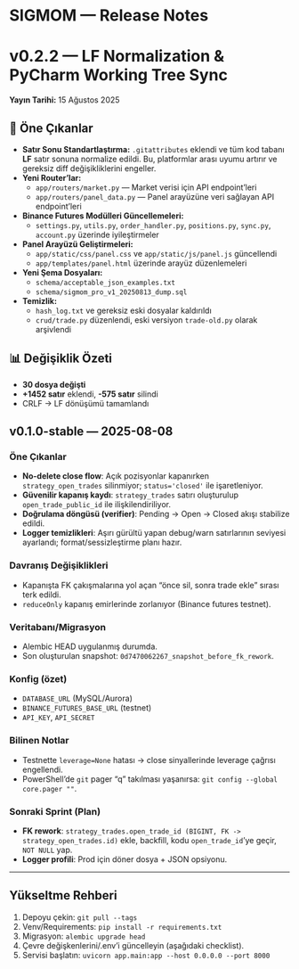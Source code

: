 # SIGMOM — Release Notes

# v0.2.2 — LF Normalization & PyCharm Working Tree Sync
**Yayın Tarihi:** 15 Ağustos 2025

## 🚀 Öne Çıkanlar
- **Satır Sonu Standartlaştırma:**
  `.gitattributes` eklendi ve tüm kod tabanı **LF** satır sonuna normalize edildi.
  Bu, platformlar arası uyumu artırır ve gereksiz diff değişikliklerini engeller.
- **Yeni Router’lar:**
  - `app/routers/market.py` — Market verisi için API endpoint’leri
  - `app/routers/panel_data.py` — Panel arayüzüne veri sağlayan API endpoint’leri
- **Binance Futures Modülleri Güncellemeleri:**
  - `settings.py`, `utils.py`, `order_handler.py`, `positions.py`, `sync.py`, `account.py` üzerinde iyileştirmeler
- **Panel Arayüzü Geliştirmeleri:**
  - `app/static/css/panel.css` ve `app/static/js/panel.js` güncellendi
  - `app/templates/panel.html` üzerinde arayüz düzenlemeleri
- **Yeni Şema Dosyaları:**
  - `schema/acceptable_json_examples.txt`
  - `schema/sigmom_pro_v1_20250813_dump.sql`
- **Temizlik:**
  - `hash_log.txt` ve gereksiz eski dosyalar kaldırıldı
  - `crud/trade.py` düzenlendi, eski versiyon `trade-old.py` olarak arşivlendi

## 📊 Değişiklik Özeti
- **30 dosya değişti**
- **+1452 satır** eklendi, **-575 satır** silindi
- CRLF → LF dönüşümü tamamlandı


## v0.1.0-stable — 2025-08-08

### Öne Çıkanlar
- **No-delete close flow**: Açık pozisyonlar kapanırken `strategy_open_trades` silinmiyor; `status='closed'` ile işaretleniyor.
- **Güvenilir kapanış kaydı**: `strategy_trades` satırı oluşturulup `open_trade_public_id` ile ilişkilendiriliyor.
- **Doğrulama döngüsü (verifier)**: Pending → Open → Closed akışı stabilize edildi.
- **Logger temizlikleri**: Aşırı gürültü yapan debug/warn satırlarının seviyesi ayarlandı; format/sessizleştirme planı hazır.

### Davranış Değişiklikleri
- Kapanışta FK çakışmalarına yol açan “önce sil, sonra trade ekle” sırası terk edildi.
- `reduceOnly` kapanış emirlerinde zorlanıyor (Binance futures testnet).

### Veritabanı/Migrasyon
- Alembic HEAD uygulanmış durumda.
- Son oluşturulan snapshot: `0d7470062267_snapshot_before_fk_rework`.

### Konfig (özet)
- `DATABASE_URL` (MySQL/Aurora)
- `BINANCE_FUTURES_BASE_URL` (testnet)
- `API_KEY`, `API_SECRET`

### Bilinen Notlar
- Testnette `leverage=None` hatası → close sinyallerinde leverage çağrısı engellendi.
- PowerShell’de `git` pager “q” takılması yaşanırsa: `git config --global core.pager ""`.

### Sonraki Sprint (Plan)
- **FK rework**: `strategy_trades.open_trade_id (BIGINT, FK -> strategy_open_trades.id)` ekle, backfill, kodu `open_trade_id`’ye geçir, `NOT NULL` yap.
- **Logger profili**: Prod için döner dosya + JSON opsiyonu.

---

## Yükseltme Rehberi
1. Depoyu çekin: `git pull --tags`
2. Venv/Requirements: `pip install -r requirements.txt`
3. Migrasyon: `alembic upgrade head`
4. Çevre değişkenlerini/.env’i güncelleyin (aşağıdaki checklist).
5. Servisi başlatın: `uvicorn app.main:app --host 0.0.0.0 --port 8000`
